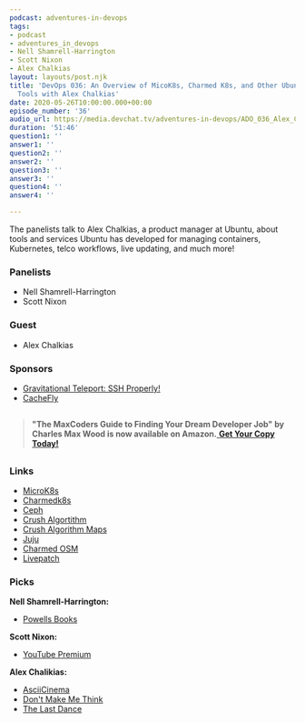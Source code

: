 ```yaml
---
podcast: adventures-in-devops
tags:
- podcast
- adventures_in_devops
- Nell Shamrell-Harrington
- Scott Nixon
- Alex Chalkias
layout: layouts/post.njk
title: 'DevOps 036: An Overview of MicoK8s, Charmed K8s, and Other Ubuntu Infrastructure
  Tools with Alex Chalkias'
date: 2020-05-26T10:00:00.000+00:00
episode_number: '36'
audio_url: https://media.devchat.tv/adventures-in-devops/ADO_036_Alex_Chalikias.mp3
duration: '51:46'
question1: ''
answer1: ''
question2: ''
answer2: ''
question3: ''
answer3: ''
question4: ''
answer4: ''

---
```

The panelists talk to Alex Chalkias, a product manager at Ubuntu, about tools and services Ubuntu has developed for managing containers, Kubernetes, telco workflows, live updating, and much more!

### **Panelists**

* Nell Shamrell-Harrington
* Scott Nixon

### **Guest**

* Alex Chalkias

### **Sponsors**

* [Gravitational Teleport: SSH Properly!](https://gravitational.com/teleport)
* [CacheFly](https://www.cachefly.com/)

## 

> **"The MaxCoders Guide to Finding Your Dream Developer Job" by Charles Max Wood is now available on Amazon.**[ **Get Your Copy Today!**](https://www.amazon.com/gp/product/B081MBL5C9/ref=as_li_ss_tl?ie=UTF8&linkCode=sl1&tag=devchattv-20&linkId=9d61363241636e2546ef46abba198746&language=en_US)

## 

### **Links**

* [MicroK8s](https://microk8s.io/)
* [Charmedk8s](https://ubuntu.com/kubernetes/features)
* [Ceph](https://ubuntu.com/ceph)
* [Crush Algortithm](https://ubuntu.com/ceph)
* [Crush Algorithm Maps](https://docs.ceph.com/docs/master/rados/operations/crush-map/)
* [Juju](https://jaas.ai/)
* [Charmed OSM](https://ubuntu.com/blog/canonical-introduces-charmed-osm-to-enable-telcos-with-network-functions-management-and-orchestration)
* [Livepatch](https://ubuntu.com/livepatch)

### **Picks**

**Nell Shamrell-Harrington:**

* [Powells Books](https://www.powells.com/)

**Scott Nixon:**

* [YouTube Premium](https://www.youtube.com/premium)

**Alex Chalikias:**

* [AsciiCinema](https://asciinema.org/)
* [Don't Make Me Think](https://www.amazon.com/Dont-Make-Me-Think-Usability/dp/0321344758/ref=sr_1_2?dchild=1&keywords=don%27t+make+me+think&qid=1587743811&sr=8-2)
* [The Last Dance](https://www.espn.com/nba/story/_/id/28973557/the-last-dance-updates-untold-story-michael-jordan-chicago-bulls)